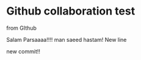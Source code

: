 # Github collaboration test

from GIthub


Salam Parsaaaa!!!! man saeed hastam!
New line


new commit!!
